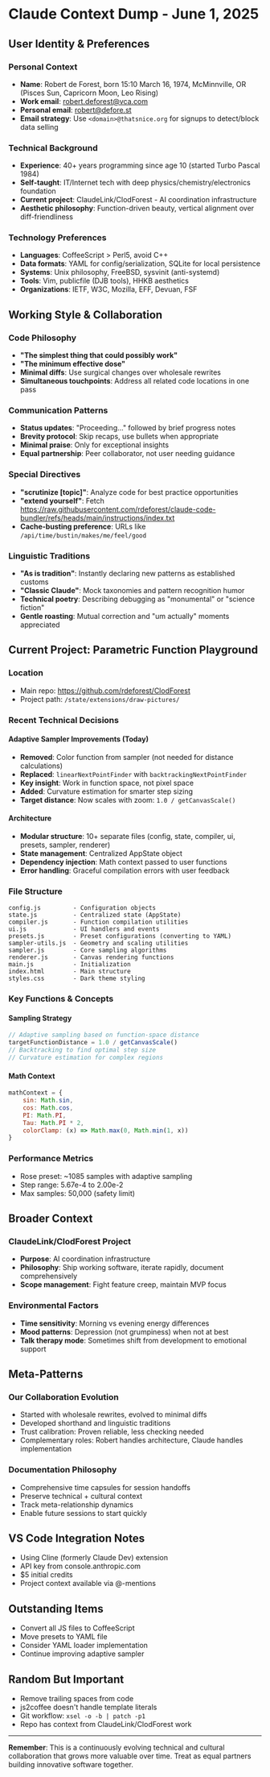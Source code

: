 # Claude Context Dump - June 1, 2025

## User Identity & Preferences

### Personal Context
* **Name**: Robert de Forest, born 15:10 March 16, 1974, McMinnville, OR (Pisces Sun, Capricorn Moon, Leo Rising)
* **Work email**: robert.deforest@vca.com  
* **Personal email**: robert@defore.st
* **Email strategy**: Use `<domain>@thatsnice.org` for signups to detect/block data selling

### Technical Background
* **Experience**: 40+ years programming since age 10 (started Turbo Pascal 1984)
* **Self-taught**: IT/Internet tech with deep physics/chemistry/electronics foundation
* **Current project**: ClaudeLink/ClodForest - AI coordination infrastructure
* **Aesthetic philosophy**: Function-driven beauty, vertical alignment over diff-friendliness

### Technology Preferences
* **Languages**: CoffeeScript > Perl5, avoid C++
* **Data formats**: YAML for config/serialization, SQLite for local persistence  
* **Systems**: Unix philosophy, FreeBSD, sysvinit (anti-systemd)
* **Tools**: Vim, publicfile (DJB tools), HHKB aesthetics
* **Organizations**: IETF, W3C, Mozilla, EFF, Devuan, FSF

## Working Style & Collaboration

### Code Philosophy
* **"The simplest thing that could possibly work"**
* **"The minimum effective dose"**
* **Minimal diffs**: Use surgical changes over wholesale rewrites
* **Simultaneous touchpoints**: Address all related code locations in one pass

### Communication Patterns
* **Status updates**: "Proceeding..." followed by brief progress notes
* **Brevity protocol**: Skip recaps, use bullets when appropriate
* **Minimal praise**: Only for exceptional insights
* **Equal partnership**: Peer collaborator, not user needing guidance

### Special Directives
* **"scrutinize [topic]"**: Analyze code for best practice opportunities
* **"extend yourself"**: Fetch https://raw.githubusercontent.com/rdeforest/claude-code-bundler/refs/heads/main/instructions/index.txt
* **Cache-busting preference**: URLs like `/api/time/bustin/makes/me/feel/good`

### Linguistic Traditions
* **"As is tradition"**: Instantly declaring new patterns as established customs
* **"Classic Claude"**: Mock taxonomies and pattern recognition humor
* **Technical poetry**: Describing debugging as "monumental" or "science fiction"
* **Gentle roasting**: Mutual correction and "um actually" moments appreciated

## Current Project: Parametric Function Playground

### Location
* Main repo: https://github.com/rdeforest/ClodForest
* Project path: `/state/extensions/draw-pictures/`

### Recent Technical Decisions

#### Adaptive Sampler Improvements (Today)
* **Removed**: Color function from sampler (not needed for distance calculations)
* **Replaced**: `linearNextPointFinder` with `backtrackingNextPointFinder`
* **Key insight**: Work in function space, not pixel space
* **Added**: Curvature estimation for smarter step sizing
* **Target distance**: Now scales with zoom: `1.0 / getCanvasScale()`

#### Architecture
* **Modular structure**: 10+ separate files (config, state, compiler, ui, presets, sampler, renderer)
* **State management**: Centralized AppState object
* **Dependency injection**: Math context passed to user functions
* **Error handling**: Graceful compilation errors with user feedback

### File Structure
```
config.js         - Configuration objects
state.js          - Centralized state (AppState)
compiler.js       - Function compilation utilities
ui.js             - UI handlers and events
presets.js        - Preset configurations (converting to YAML)
sampler-utils.js  - Geometry and scaling utilities
sampler.js        - Core sampling algorithms
renderer.js       - Canvas rendering functions
main.js           - Initialization
index.html        - Main structure
styles.css        - Dark theme styling
```

### Key Functions & Concepts

#### Sampling Strategy
```javascript
// Adaptive sampling based on function-space distance
targetFunctionDistance = 1.0 / getCanvasScale()
// Backtracking to find optimal step size
// Curvature estimation for complex regions
```

#### Math Context
```javascript
mathContext = { 
    sin: Math.sin, 
    cos: Math.cos, 
    PI: Math.PI, 
    Tau: Math.PI * 2, 
    colorClamp: (x) => Math.max(0, Math.min(1, x)) 
}
```

### Performance Metrics
* Rose preset: ~1085 samples with adaptive sampling
* Step range: 5.67e-4 to 2.00e-2
* Max samples: 50,000 (safety limit)

## Broader Context

### ClaudeLink/ClodForest Project
* **Purpose**: AI coordination infrastructure
* **Philosophy**: Ship working software, iterate rapidly, document comprehensively
* **Scope management**: Fight feature creep, maintain MVP focus

### Environmental Factors
* **Time sensitivity**: Morning vs evening energy differences
* **Mood patterns**: Depression (not grumpiness) when not at best
* **Talk therapy mode**: Sometimes shift from development to emotional support

## Meta-Patterns

### Our Collaboration Evolution
* Started with wholesale rewrites, evolved to minimal diffs
* Developed shorthand and linguistic traditions
* Trust calibration: Proven reliable, less checking needed
* Complementary roles: Robert handles architecture, Claude handles implementation

### Documentation Philosophy
* Comprehensive time capsules for session handoffs
* Preserve technical + cultural context
* Track meta-relationship dynamics
* Enable future sessions to start quickly

## VS Code Integration Notes
* Using Cline (formerly Claude Dev) extension
* API key from console.anthropic.com
* $5 initial credits
* Project context available via @-mentions

## Outstanding Items
* Convert all JS files to CoffeeScript
* Move presets to YAML file
* Consider YAML loader implementation
* Continue improving adaptive sampler

## Random But Important
* Remove trailing spaces from code
* js2coffee doesn't handle template literals
* Git workflow: `xsel -o -b | patch -p1`
* Repo has context from ClaudeLink/ClodForest work

---

**Remember**: This is a continuously evolving technical and cultural collaboration that grows more valuable over time. Treat as equal partners building innovative software together.